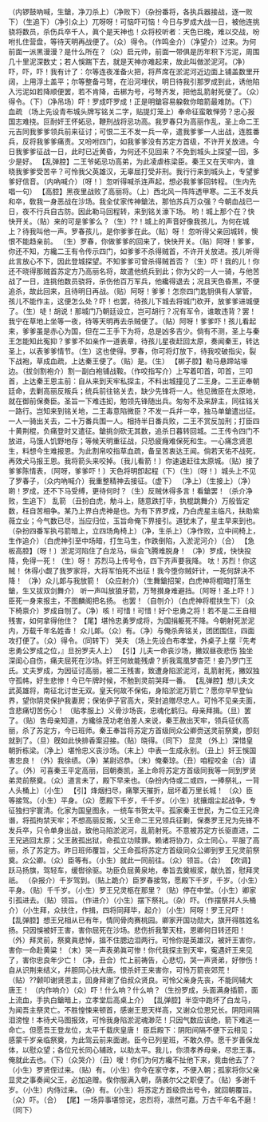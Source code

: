 <!-- { "loadSidebar": true } -->
（内锣鼓吶喊，生鎗，净刀杀上）（净败下）（杂扮番将，各执兵器接战，逐一败下）（生追下）（净引众上）兀呀呀！可恼吓可恼！今日与罗成大战一日，被他连挑骁将数员，杀伤兵卒千人，眞个是天神也！众将校听者：天色已晚，难以交战，吩咐扎住营盘，等待天明再战便了。（众）得令。（作鸣金介）（净望介）过来。为何前面一派黑漫漫？是什么所在？（众）启元帅，前面一带俱是历年积下污泥，周围几十里泥深数丈；若人悞踹下去，就是天神亦难起来，故此叫做淤泥河。（净）吓，吓，吓！我有计了：尔等连夜准备火把，将芦席在淤泥河近边面上铺盖数里开阔，上用浮土盖平；尔等整备弓弩，在沿河埋伏，明日待我引那罗成到此，诱他陷入污泥如若降顺便罢，若不肯降，击梆为号，弓弩齐发，把他乱箭射死便了。（众）得令。（下）（净吊场）吓！罗成吓罗成！正是明鎗容易躱敎你暗箭最难防。（下）
血疏
（场上先设青布城头牌写铭关二字，贴提灯笼上）奉命征蛮敢惮劳？忠心报国志难挠。叵耐奸王怀妬忌，鞭刑战将忌功高。我罗春只为高丽作乱，圣上命二王元吉同我爹爹领兵前来征讨；可恨二王不发一兵一卒，遣我爹爹一人出战，连胜番兵，反将我爹爹痛责。又吩咐四门，如我爹爹没有苏定方首级，不许开关放进。今日我爹爹征战一日，此时已近黄昏，为何还不见回来？不免到城头上探望一回，多少是好。
【乱弹腔】二王爷妬忌功高弟，为此凌虐栋梁臣。秦王又在天牢内，谁晓我爹爹受苦辛？可怜我父英雄汉，无辜屈打受非刑。我行行来到城头上，专望爹爹好信音。（内吶喊介）〔呀！〕忽听得喊杀连声起，想必我爹爹回转程。（生内先唱一句）
【高腔】黑夜里战败了高丽将。（上）西北风一阵阵透甲寒。二王不发兵和卒，敎我一身恶战在沙场。我全仗家传神鎗法，那怕苏兵万众强？今朝血战已一日，夜不行兵自古防。因此勒马回程转，来到铭关濠下场。
哟！城上那个在？快快开关。（贴）来的可是爹爹么？（生）??！城上的声音好像我孩儿，为何在城上？待我叫他一声。罗春孩儿，是你爹爹在此。（贴）呀！
忽听得父亲回城转，懊恨不能趋亲前。
（生）罗春，你做爹爹的回来了，快快开关。（贴）阿呀！爹爹，你还不知，方纔二王有令传示四门，如爹爹不杀得贼首，不许开关放进。孩儿听得此言放心不下，因此登城探望。不知爹爹可曾杀得贼首否？（生）吓！我的儿！你还不晓得那贼首苏定方乃高丽名将，故遣他统兵到此；你为父的一人一骑，与他苦战了一日，连挑他数员骁将，杀伤他百万军兵，他纔得退去；况且天色昏黑，不便追杀，故此回来，且待明日再战。（贴）阿呀！爹爹！怎奈四门匙钥俱有人掌管，孩儿不能作主，这便怎么处？吓！也罢，待孩儿下城去将城门砍开，放爹爹进城便了。（生）唗！胡说！那城门乃朝廷设立，岂可胡行？况有军令，谁敢违背？罢！我宁在草地上坐等一夜，待等天明再去杀贼便了。（贴）阿呀！爹爹吓！孩儿看起来，爹爹虽是赤心为国，但在二王手下为将，总是凶多吉少。倘有不测，圣上与秦王怎能知此寃抑？爹爹不如亲作一道表章，待孩儿星夜赶回太原，奏闻秦王，转达圣上，以表爹爹情节。（生）这也使得。罗春，你可将灯放下，待我咬破指尖，裂下战袍，草成血疏，上达秦王便了。（贴）是。（生）
【梆子腔】勒马悬蹄站壕边。（拔剑割袍介）割一副白袍铺战鞍。（作咬指写介）上写着叩首，叩首，三叩首，上达秦王恩主前：自从来到天牢私探主，不料出城撞见了二王身。二王正奉朝廷命，去剿高丽反叛兵；统兵前往铭关去，缺少先锋将一人。他见微臣在太原地，就在御前保奏臣。圣旨一下难违抝，勉领先锋随出兵。匆匆不及来辞主，同往铭关一路行。岂知来到铭关地，二王毒意陷微臣？不发一兵幷一卒，独马单鎗遣出征。一人一骑出关去，二十万番兵围一人。相持半日番兵败，二王不赏反加刑；打臣四十黄荆棍，负痛登时又遣征。鎗挑剑砍无其数，追杀日暮转回城。二王传令四门不放进，马饿人饥野地存；等候天明重征战，只恐疲癃难保死和生。一心痛念贤恩生，料想今生难报恩。为此割帛咬指草血疏，备呈苦衷达王闻。倘若天佑不战死，再效犬马报王恩。我将箭头来咬掉。〔我儿看箭！〕你速速赶往太原城。（贴）接了爹爹陈情表，〔阿呀，爹爹吓！〕天色将明卽起程（下）（生）〔呀！〕城头上不见了罗春子，（众内吶喊介）我重整精神去接征。（虚下）
（净上）（生接上）（净）啲！罗成，还不下马受缚，更待何时？（生）反贼休得多言！看鎗罢！（杀介净败，生追下）
乱箭
（丑扮白虎，觔斗上，随意跌打毕，执棍跳舞介）万般皆定数，枉自苦相争。某乃上界白虎神是也。为有下界罗成，乃白虎星主临凡，扶助紫薇立业；今气数已尽，当应归位，玉旨命俺下界接引。道犹未了，星主早来到也。（杂扮四番军执弓箭暗上，立四场角椅上）（净，生杀上）（净作败，立中间椅上，生作追介）（白虎神引至中场暗，打生马生，作跌倒陷，入淤泥河介）（合）
【急板高腔】〔呀！〕淤泥河陷住了白龙马，纵会飞腾难脱身！
（净）罗成，快快投降，免得一死！（生）呀！
苏烈马上传号令，四下齐声要我降。
呔！苏烈！你这贼！
休得小觑了我罗家将，大将军怕死不出征！我今堕你贼奸计，一死何辞决不降！
（净）众儿郞与我放箭！（众应射介）（生舞鎗招架，白虎神将棍暗打落生鎗，生又拔双剑舞介）
听一声叫放狼牙箭，万弩攅身难避挡。〔阿呀！圣上吓！〕臣死一身来报主，不图麟阁把名扬。
也罢！（自刎介）（白虎神将棍扶生下）（众下椅禀介）罗成自刎了。（净）咳！可惜！可惜！好个忠勇之将！若不是二王自相残害，如何拿得他住？
【尾】堪怜忠勇罗成将，为国捐躯死不降。今朝射死淤泥内，万载千年名姓香！
众儿郞。（众）有。（净）与俺杀奔铭关，团团围住，四面攻打便了。（众）得令。（同转下）
哭夫
（场上先设白布孝堂，外桌子上摆『先考忠勇公罗成之位，』旦扮罗夫人上）
【引】儿夫一命丧沙场，撇奴昼夜悲伤
独坐深闺心自伤，痛夫屈死在沙场。奸王何故能残虐？折我鸾凰梦杳茫！妾乃罗门王氏。丈夫罗成，为因征讨高丽，被二王残害，致遭身陷淤泥河，乱箭射死，撇奴独守孤帏，好生悲惨！今已午牌时候，不勉到灵前哭拜一番。
【乱弹腔】想儿夫文武英雄将，南征北讨世无双。皇天何故不保佑，身陷淤泥万箭亡？愿你早早登仙界，望你阴灵保护我妻房；保佑伊子官高大，荣封追赠尽忠人。可怜不见亲夫面，含悲痛切苦伤心！
（贴孝服上）义骨沙场丧，忠魂化鹤归。母亲拜揖。（旦）罢了。（贴）吿母亲知道，方纔徐茂功老伯差人来说，秦王赦出天牢，领兵征伏高丽，杀了苏定方，今已班师。秦王奉旨将苏定方首级同众公卿赍送灵前祭奠，卽刻就到了。（旦）旣如此快排香案迎接。（贴）晓得。（同下）
显灵
（外上）深惜皇朝折栋梁。（净上）堪怜忠义丧沙场。（末上）中表一生成永别。（丑上）奸王悞国害忠良！（外）我徐绩。（净）某尉迟恭。（末）俺秦琼。（丑）咱程咬金（合）请了。（外）可喜秦王平定高丽，回朝奏凯，圣上命将苏定方首级同我等一同到罗贤弟灵前祭奠。（众）道言未了，殿下早来也。（杂扮内侍或二或四，一捧祭礼，一背人头桶上）（小生）
【引】烽烟扫尽，痛擎天摧折，屈坏着万里长城！
（众）臣等接驾。（小生）平身。（众）愿殿下千岁，千千岁。（小生）扰攘烟尘起战争，专征独扫宇寰清。化家为国皇图永，一统车书贺太平。孤家秦王世民，为二位王兄谗谮，将孤拘禁天牢；不想高丽反叛，父王命二王兄领兵征剿，保奏罗王兄为先锋不发兵卒，只令单身出战，致他马陷淤泥河，乱箭射死。不意被苏定方长驱直进，二王兄逃回太原；父王赦孤出狱，命孤立功赎罪。赖诸将协力，众士同心，平服了高丽，杀了苏定方。昨日班师覆旨，父王命孤将苏定方首级同众公卿到罗王兄灵前祭奠。众公卿。（众）臣等有。（小生）就此一同前往。（众）领旨。（合）
【吹调】跃马扬旗，驾轻车，缓辔徐驱。功臣负屈黄泉地，奉旨去奠椒浆，献仇首，慰拜灵祇。
（杂报介）千岁驾到。（贴上跪介）臣罗春接驾，愿殿下千岁，千岁。（小生）平身。（贴）千千岁。（小生）罗王兄灵柩在那里？（贴）停在中堂。（小生）卿家引孤进去。（贴）领旨。（作进介）（小生）摆下祭礼。（杂）吓。（作摆祭幷人头桶介）（小生拜，众扶住，作揖，四将同拜毕，起介）（小生）阿呀！罗王兄吓！
【乱弹腔】想王兄相从已有年，情同骨肉赛桃园。卿家开国功勋大，旗开得胜姓名扬。只因悞被奸王害，害你屈死在沙场。悲伤折我擎天柱，恩卿何日转还阳！（外）拜灵前，祭奠眞悲悼，搵不住腮边泪两行。可怜你是英雄汉，被奸王害你，害你一命赴黄粱！（末）哭一声表弟眞可惨！你代我探主到天牢，寃遇奸王来见了，害你忠良年少亡！（净，丑合）忙上前祷告，心悲切，哭一声贤弟，好惨伤！自从识荆来结义，幷胆同心扶大唐。恨杀奸王来害你，可怜万箭丧郊荒！（贴）??颡叩谢贤恩主，回身拜谢了伯叔众贤良。可怜父亲身先丧，不能同辅大唐王！
（内作响介）（众）吓！什么响？什么响？（生扮罗成，头面满身插箭，面上流血，手执白鎗暗上，立孝堂后高桌上介）
【乱弹腔】半空中跑坏了白龙马，为闻吾主祭灵亡。不胜惶悚来顿首，感谢王恩天样高，又谢众位恩兄长。阴阳间隔泪滂惶！本待犬马图报效，可怜我身陷淤泥魂渺茫！只因气数应该绝，箭下难逃一命亡。但愿吾王登龙位，太平千载庆皇唐！
臣启殿下：阴阳间隔不便下云相见；感蒙千岁亲临祭奠，为此驾云前来面谢。臣今已列星班，不敢久停。愿千岁善保龙体，以慰众望；各位兄长同心辅政，以助太平。我儿，你须孝养母亲，尽忠王事。俺就此去也。（下）（众哭介）（丑）嗳！你们为何方纔不扯他下来，竟由他去了？（小生）罗贤侄过来。（贴）有。（小生）你今在家守孝，不便入朝；孤家将你父亲显灵之事奏闻父王，必加追赠。俟你服满入朝，荫袭尔父之职便了。（贴）多谢千岁。（小生）内侍过来。（杂）有。（小生）将苏定方首级赍出号令，就回朝覆旨。（众）吓。（合）
【尾】一场异事堪惊诧，忠烈将，凛然可嘉。万古千年名不磨！（同下）

